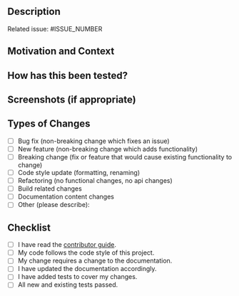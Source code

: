 <!--- Provide a general summary of your changes in the Title above --->

## Description
<!--- Describe your changes in detail --->

<!--- This project only accepts pull requests related to open issues --->
<!--- If suggesting a new feature or change, please discuss it in an issue first --->
<!--- If fixing a bug, there should be an issue describing it with steps to reproduce --->
<!--- Please link to the issue here: --->
Related issue: #ISSUE_NUMBER

## Motivation and Context
<!--- Why is this change required? What problem does it solve? --->

## How has this been tested?
<!--- Please describe in detail how you tested your changes. --->
<!--- Include details of your testing environment, and the tests you ran to --->
<!--- see how your change affects other areas of the code, etc. --->

## Screenshots (if appropriate)

## Types of Changes
<!--- What types of changes does your code introduce? Put an `x` in all the boxes that apply: --->
- [ ] Bug fix (non-breaking change which fixes an issue)
- [ ] New feature (non-breaking change which adds functionality)
- [ ] Breaking change (fix or feature that would cause existing functionality to change)
- [ ] Code style update (formatting, renaming)
- [ ] Refactoring (no functional changes, no api changes)
- [ ] Build related changes
- [ ] Documentation content changes
- [ ] Other (please describe):

## Checklist
<!--- Go over all the following points, and put an `x` in all the boxes that apply. --->
<!--- If you're unsure about any of these, don't hesitate to ask. We're here to help! --->
- [ ] I have read the [contributor guide](https://github.com/rdmorganiser/rdmo/blob/master/CONTRIBUTING.md).
- [ ] My code follows the code style of this project.
- [ ] My change requires a change to the documentation.
- [ ] I have updated the documentation accordingly.
- [ ] I have added tests to cover my changes.
- [ ] All new and existing tests passed.

<!--- This pull request template is adapted from:
<!--- "open-source-templates", https://github.com/TalAter/open-source-templates (MIT License). --->
<!--- "amazing-github-template", https://github.com/dec0dOS/amazing-github-template (MIT License). --->
